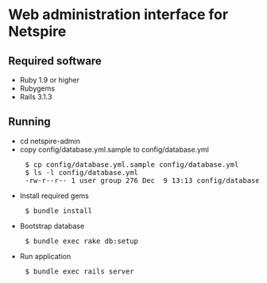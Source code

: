 Web administration interface for Netspire
=========================================

Required software
-----------------

* Ruby 1.9 or higher
* Rubygems
* Rails 3.1.3

Running
-------

* cd netspire-admin
* copy config/database.yml.sample to config/database.yml
<pre>
    $ cp config/database.yml.sample config/database.yml
    $ ls -l config/database.yml
    -rw-r--r-- 1 user group 276 Dec  9 13:13 config/database.yml
</pre>
* Install required gems
<pre>
    $ bundle install
</pre>
* Bootstrap database
<pre>
    $ bundle exec rake db:setup
</pre>
* Run application
<pre>
    $ bundle exec rails server
</pre>
